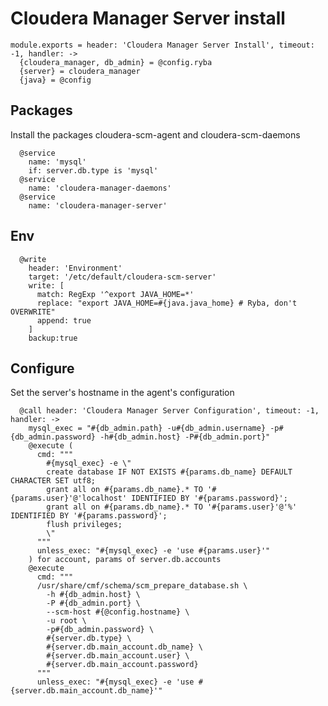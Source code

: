
# Cloudera Manager Server install

    module.exports = header: 'Cloudera Manager Server Install', timeout: -1, handler: ->
      {cloudera_manager, db_admin} = @config.ryba
      {server} = cloudera_manager
      {java} = @config

## Packages

Install the packages cloudera-scm-agent and cloudera-scm-daemons

      @service
        name: 'mysql'
        if: server.db.type is 'mysql'
      @service
        name: 'cloudera-manager-daemons'
      @service
        name: 'cloudera-manager-server'

## Env

      @write
        header: 'Environment'
        target: '/etc/default/cloudera-scm-server'
        write: [
          match: RegExp '^export JAVA_HOME=*'
          replace: "export JAVA_HOME=#{java.java_home} # Ryba, don't OVERWRITE"
          append: true
        ]
        backup:true

## Configure

Set the server's hostname in the agent's configuration

      @call header: 'Cloudera Manager Server Configuration', timeout: -1, handler: ->
        mysql_exec = "#{db_admin.path} -u#{db_admin.username} -p#{db_admin.password} -h#{db_admin.host} -P#{db_admin.port}"
        @execute (
          cmd: """
            #{mysql_exec} -e \"
            create database IF NOT EXISTS #{params.db_name} DEFAULT CHARACTER SET utf8;
            grant all on #{params.db_name}.* TO '#{params.user}'@'localhost' IDENTIFIED BY '#{params.password}';
            grant all on #{params.db_name}.* TO '#{params.user}'@'%' IDENTIFIED BY '#{params.password}';
            flush privileges;
            \"
          """
          unless_exec: "#{mysql_exec} -e 'use #{params.user}'"
        ) for account, params of server.db.accounts
        @execute
          cmd: """
          /usr/share/cmf/schema/scm_prepare_database.sh \
            -h #{db_admin.host} \
            -P #{db_admin.port} \
            --scm-host #{@config.hostname} \
            -u root \
            -p#{db_admin.password} \
            #{server.db.type} \
            #{server.db.main_account.db_name} \
            #{server.db.main_account.user} \
            #{server.db.main_account.password}
          """
          unless_exec: "#{mysql_exec} -e 'use #{server.db.main_account.db_name}'"
